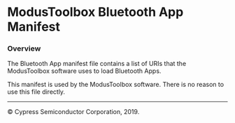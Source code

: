 # ModusToolbox Bluetooth App Manifest

### Overview
The Bluetooth App manifest file contains a list of URIs that the ModusToolbox software uses to load Bluetooth Apps.

This manifest is used by the ModusToolbox software. There is no reason to use this file directly.

---
© Cypress Semiconductor Corporation, 2019.